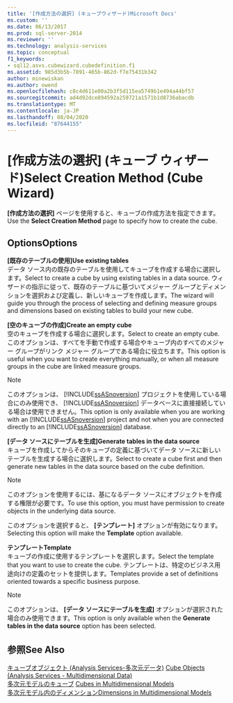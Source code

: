 ```yaml
---
title: '[作成方法の選択] (キューブウィザード)Microsoft Docs'
ms.custom: ''
ms.date: 06/13/2017
ms.prod: sql-server-2014
ms.reviewer: ''
ms.technology: analysis-services
ms.topic: conceptual
f1_keywords:
- sql12.asvs.cubewizard.cubedefinition.f1
ms.assetid: 985d3b5b-7891-465b-862d-f7e75431b342
author: minewiskan
ms.author: owend
ms.openlocfilehash: c8c4d611e00a2b3f5d115ea5749b1e494a44bf57
ms.sourcegitcommit: ad4d92dce894592a259721a1571b1d8736abacdb
ms.translationtype: MT
ms.contentlocale: ja-JP
ms.lasthandoff: 08/04/2020
ms.locfileid: "87644155"
---
```

# <a name="select-creation-method-cube-wizard"></a><span data-ttu-id="551bc-102">[作成方法の選択] (キューブ ウィザード)</span><span class="sxs-lookup"><span data-stu-id="551bc-102">Select Creation Method (Cube Wizard)</span></span>
  <span data-ttu-id="551bc-103">**[作成方法の選択]** ページを使用すると、キューブの作成方法を指定できます。</span><span class="sxs-lookup"><span data-stu-id="551bc-103">Use the **Select Creation Method** page to specify how to create the cube.</span></span>  
  
## <a name="options"></a><span data-ttu-id="551bc-104">Options</span><span class="sxs-lookup"><span data-stu-id="551bc-104">Options</span></span>  
 <span data-ttu-id="551bc-105">**[既存のテーブルの使用]**</span><span class="sxs-lookup"><span data-stu-id="551bc-105">**Use existing tables**</span></span>  
 <span data-ttu-id="551bc-106">データ ソース内の既存のテーブルを使用してキューブを作成する場合に選択します。</span><span class="sxs-lookup"><span data-stu-id="551bc-106">Select to create a cube by using existing tables in a data source.</span></span> <span data-ttu-id="551bc-107">ウィザードの指示に従って、既存のテーブルに基づいてメジャー グループとディメンションを選択および定義し、新しいキューブを作成します。</span><span class="sxs-lookup"><span data-stu-id="551bc-107">The wizard will guide you through the process of selecting and defining measure groups and dimensions based on existing tables to build your new cube.</span></span>  
  
 <span data-ttu-id="551bc-108">**[空のキューブの作成]**</span><span class="sxs-lookup"><span data-stu-id="551bc-108">**Create an empty cube**</span></span>  
 <span data-ttu-id="551bc-109">空のキューブを作成する場合に選択します。</span><span class="sxs-lookup"><span data-stu-id="551bc-109">Select to create an empty cube.</span></span> <span data-ttu-id="551bc-110">このオプションは、すべてを手動で作成する場合やキューブ内のすべてのメジャー グループがリンク メジャー グループである場合に役立ちます。</span><span class="sxs-lookup"><span data-stu-id="551bc-110">This option is useful when you want to create everything manually, or when all measure groups in the cube are linked measure groups.</span></span>  
  
> [!NOTE]  
>  <span data-ttu-id="551bc-111">このオプションは、 [!INCLUDE[ssASnoversion](../includes/ssasnoversion-md.md)] プロジェクトを使用している場合にのみ使用でき、 [!INCLUDE[ssASnoversion](../includes/ssasnoversion-md.md)] データベースに直接接続している場合は使用できません。</span><span class="sxs-lookup"><span data-stu-id="551bc-111">This option is only available when you are working with an [!INCLUDE[ssASnoversion](../includes/ssasnoversion-md.md)] project and not when you are connected directly to an [!INCLUDE[ssASnoversion](../includes/ssasnoversion-md.md)] database.</span></span>  
  
 <span data-ttu-id="551bc-112">**[データ ソースにテーブルを生成]**</span><span class="sxs-lookup"><span data-stu-id="551bc-112">**Generate tables in the data source**</span></span>  
 <span data-ttu-id="551bc-113">キューブを作成してからそのキューブの定義に基づいてデータ ソースに新しいテーブルを生成する場合に選択します。</span><span class="sxs-lookup"><span data-stu-id="551bc-113">Select to create a cube first and then generate new tables in the data source based on the cube definition.</span></span>  
  
> [!NOTE]  
>  <span data-ttu-id="551bc-114">このオプションを使用するには、基になるデータ ソースにオブジェクトを作成する権限が必要です。</span><span class="sxs-lookup"><span data-stu-id="551bc-114">To use this option, you must have permission to create objects in the underlying data source.</span></span>  
  
 <span data-ttu-id="551bc-115">このオプションを選択すると、 **[テンプレート]** オプションが有効になります。</span><span class="sxs-lookup"><span data-stu-id="551bc-115">Selecting this option will make the **Template** option available.</span></span>  
  
 <span data-ttu-id="551bc-116">**テンプレート**</span><span class="sxs-lookup"><span data-stu-id="551bc-116">**Template**</span></span>  
 <span data-ttu-id="551bc-117">キューブの作成に使用するテンプレートを選択します。</span><span class="sxs-lookup"><span data-stu-id="551bc-117">Select the template that you want to use to create the cube.</span></span> <span data-ttu-id="551bc-118">テンプレートは、特定のビジネス用途向けの定義のセットを提供します。</span><span class="sxs-lookup"><span data-stu-id="551bc-118">Templates provide a set of definitions oriented towards a specific business purpose.</span></span>  
  
> [!NOTE]  
>  <span data-ttu-id="551bc-119">このオプションは、 **[データ ソースにテーブルを生成]** オプションが選択された場合のみ使用できます。</span><span class="sxs-lookup"><span data-stu-id="551bc-119">This option is only available when the **Generate tables in the data source** option has been selected.</span></span>  
  
## <a name="see-also"></a><span data-ttu-id="551bc-120">参照</span><span class="sxs-lookup"><span data-stu-id="551bc-120">See Also</span></span>  
 <span data-ttu-id="551bc-121">[キューブオブジェクト &#40;Analysis Services-多次元データ&#41;](multidimensional-models-olap-logical-cube-objects/cube-objects-analysis-services-multidimensional-data.md) </span><span class="sxs-lookup"><span data-stu-id="551bc-121">[Cube Objects &#40;Analysis Services - Multidimensional Data&#41;](multidimensional-models-olap-logical-cube-objects/cube-objects-analysis-services-multidimensional-data.md) </span></span>  
 <span data-ttu-id="551bc-122">[多次元モデルのキューブ](multidimensional-models/cubes-in-multidimensional-models.md) </span><span class="sxs-lookup"><span data-stu-id="551bc-122">[Cubes in Multidimensional Models](multidimensional-models/cubes-in-multidimensional-models.md) </span></span>  
 [<span data-ttu-id="551bc-123">多次元モデル内のディメンション</span><span class="sxs-lookup"><span data-stu-id="551bc-123">Dimensions in Multidimensional Models</span></span>](multidimensional-models/dimensions-in-multidimensional-models.md)  
  
  
